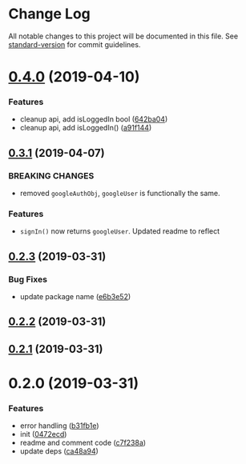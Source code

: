 # Change Log

All notable changes to this project will be documented in this file. See [standard-version](https://github.com/conventional-changelog/standard-version) for commit guidelines.

# [0.4.0](https://github.com/asyarb/react-use-googlelogin/compare/v0.3.1...v0.4.0) (2019-04-10)


### Features

* cleanup api, add isLoggedIn bool ([642ba04](https://github.com/asyarb/react-use-googlelogin/commit/642ba04))
* cleanup api, add isLoggedIn() ([a91f144](https://github.com/asyarb/react-use-googlelogin/commit/a91f144))



## [0.3.1](https://github.com/asyarb/react-use-googlelogin/compare/v0.3.0...v0.3.1) (2019-04-07)

### BREAKING CHANGES

- removed `googleAuthObj`, `googleUser` is functionally the same.

### Features

- `signIn()` now returns `googleUser`. Updated readme to reflect

## [0.2.3](https://github.com/asyarb/react-use-googlelogin/compare/v0.2.1...v0.2.3) (2019-03-31)

### Bug Fixes

- update package name
  ([e6b3e52](https://github.com/asyarb/react-use-googlelogin/commit/e6b3e52))

## [0.2.2](https://github.com/asyarb/react-use-googlelogin/compare/v0.2.1...v0.2.2) (2019-03-31)

## [0.2.1](https://github.com/asyarb/react-use-googlelogin/compare/v0.2.0...v0.2.1) (2019-03-31)

# 0.2.0 (2019-03-31)

### Features

- error handling
  ([b31fb1e](https://github.com/asyarb/react-use-googleoauth/commit/b31fb1e))
- init
  ([0472ecd](https://github.com/asyarb/react-use-googleoauth/commit/0472ecd))
- readme and comment code
  ([c7f238a](https://github.com/asyarb/react-use-googleoauth/commit/c7f238a))
- update deps
  ([ca48a94](https://github.com/asyarb/react-use-googleoauth/commit/ca48a94))
